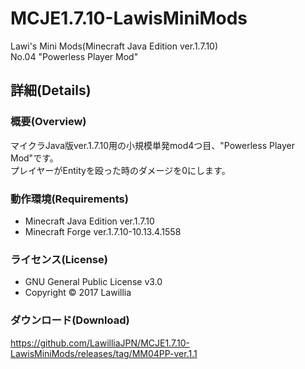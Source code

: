 # MCJE1.7.10-LawisMiniMods  
  
Lawi's Mini Mods(Minecraft Java Edition ver.1.7.10)  
No.04 "Powerless Player Mod"  
  
## 詳細(Details)  
  
### 概要(Overview)  
マイクラJava版ver.1.7.10用の小規模単発mod4つ目、"Powerless Player Mod"です。  
プレイヤーがEntityを殴った時のダメージを0にします。  
  
### 動作環境(Requirements)  　
* Minecraft Java Edition ver.1.7.10  
* Minecraft Forge ver.1.7.10-10.13.4.1558  
  
### ライセンス(License)  
* GNU General Public License v3.0  
* Copyright © 2017 Lawillia  
  
### ダウンロード(Download)  
<https://github.com/LawilliaJPN/MCJE1.7.10-LawisMiniMods/releases/tag/MM04PP-ver.1.1>  
  
